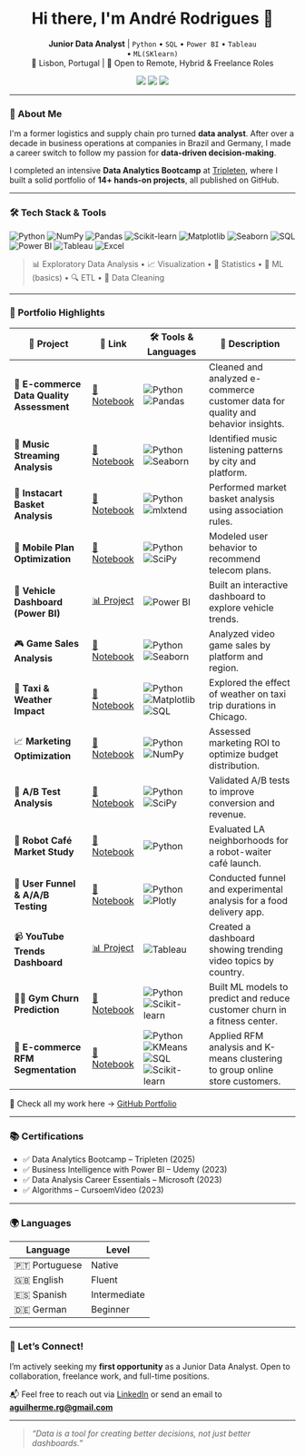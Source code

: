 <h1 align="center">Hi there, I'm André Rodrigues 👋</h1>

<p align="center">
  <b>Junior Data Analyst</b> | <code>Python</code> • <code>SQL</code> • <code>Power BI</code> • <code>Tableau</code><br> • <code>ML(SKlearn)</code><br>
  📍 Lisbon, Portugal | 💼 Open to Remote, Hybrid & Freelance Roles
</p>

<p align="center">
  <a href="https://www.linkedin.com/in/andre-guilherme-alves-rodrigues/"><img src="https://img.shields.io/badge/LinkedIn-Profile-blue?style=flat&logo=linkedin"></a>
  <a href="mailto:aguilherme.rg@gmail.com"><img src="https://img.shields.io/badge/Email-Contact-red?style=flat&logo=gmail"></a>
  <a href="https://github.com/aguilhermerg"><img src="https://img.shields.io/badge/GitHub-Portfolio-181717?style=flat&logo=github"></a>
</p>

---

### 🎯 About Me

I'm a former logistics and supply chain pro turned **data analyst**. After over a decade in business operations at companies in Brazil and Germany, I made a career switch to follow my passion for **data-driven decision-making**.

I completed an intensive **Data Analytics Bootcamp** at [Tripleten](https://tripleten.com), where I built a solid portfolio of **14+ hands-on projects**, all published on GitHub.

---

### 🛠 Tech Stack & Tools

![Python](https://img.shields.io/badge/-Python-3776AB?style=flat-square&logo=python&logoColor=white)
![NumPy](https://img.shields.io/badge/-NumPy-4D77CF?style=flat-square&logo=numpy&logoColor=white)
![Pandas](https://img.shields.io/badge/-Pandas-150458?style=flat-square&logo=pandas)
![Scikit-learn](https://img.shields.io/badge/-Scikit--learn-F7931E?style=flat-square&logo=scikit-learn&logoColor=white)
![Matplotlib](https://img.shields.io/badge/-Matplotlib-81057C?style=flat-square&logo=matplotlib&logoColor=white)
![Seaborn](https://img.shields.io/badge/-Seaborn-4C72B0?style=flat-square)
![SQL](https://img.shields.io/badge/-SQL-4479A1?style=flat-square&logo=postgresql&logoColor=white)
![Power BI](https://img.shields.io/badge/-PowerBI-F2C811?style=flat-square&logo=powerbi&logoColor=black)
![Tableau](https://img.shields.io/badge/-Tableau-E97627?style=flat-square&logo=tableau&logoColor=white)
![Excel](https://img.shields.io/badge/-Excel-217346?style=flat-square&logo=microsoft-excel&logoColor=white)

> 📊 Exploratory Data Analysis • 📈 Visualization • 🧮 Statistics • 🤖 ML (basics) • 🔍 ETL • 🧹 Data Cleaning

---

### 📁 Portfolio Highlights

| 💼 Project | 🔗 Link | 🛠️ Tools & Languages | 📌 Description |
|-----------|---------|----------------------|----------------|
| 🧹 **E-commerce Data Quality Assessment** | [📂 Notebook](https://github.com/aguilhermerg/tripleten_projects/tree/main/project_1_%20E-commerce%20Customer%20Data%20Quality%20Assessment%20%26%20Behavior%20Analysis) | ![Python](https://img.shields.io/badge/Python-3776AB?style=flat&logo=python&logoColor=white) ![Pandas](https://img.shields.io/badge/Pandas-150458?style=flat&logo=pandas&logoColor=white) | Cleaned and analyzed e-commerce customer data for quality and behavior insights. |
| 🎵 **Music Streaming Analysis** | [📂 Notebook](https://github.com/aguilhermerg/tripleten_projects/tree/main/project_2_Music%20Streaming%20Behavior%20Analysis) | ![Python](https://img.shields.io/badge/Python-3776AB?style=flat&logo=python&logoColor=white) ![Seaborn](https://img.shields.io/badge/Seaborn-212121?style=flat&logoColor=white) | Identified music listening patterns by city and platform. |
| 🛒 **Instacart Basket Analysis** | [📂 Notebook](https://github.com/aguilhermerg/tripleten_projects/tree/main/project_3_Instacart%20Market%20Basket%20Analysis) | ![Python](https://img.shields.io/badge/Python-3776AB?style=flat&logo=python&logoColor=white) ![mlxtend](https://img.shields.io/badge/mlxtend-grey?style=flat) | Performed market basket analysis using association rules. |
| 📱 **Mobile Plan Optimization** | [📂 Notebook](https://github.com/aguilhermerg/tripleten_projects/tree/main/project_4_Megaline%20Plan%20Analysis%20Project) | ![Python](https://img.shields.io/badge/Python-3776AB?style=flat&logo=python&logoColor=white) ![SciPy](https://img.shields.io/badge/SciPy-8CAAE6?style=flat&logo=scipy&logoColor=white) | Modeled user behavior to recommend telecom plans. |
| 🚗 **Vehicle Dashboard (Power BI)** | [📊 Project](https://github.com/aguilhermerg/tripleten_projects/tree/main/project_5_Vehicle%20Data%20Visualization%20Dashboard) | ![Power BI](https://img.shields.io/badge/PowerBI-F2C811?style=flat&logo=powerbi&logoColor=black) | Built an interactive dashboard to explore vehicle trends. |
| 🎮 **Game Sales Analysis** | [📂 Notebook](https://github.com/aguilhermerg/tripleten_projects/tree/main/project_6_Video%20Game%20Sales%20Analysis) | ![Python](https://img.shields.io/badge/Python-3776AB?style=flat&logo=python&logoColor=white) ![Seaborn](https://img.shields.io/badge/Seaborn-212121?style=flat) | Analyzed video game sales by platform and region. |
| 🚕 **Taxi & Weather Impact** | [📂 Notebook](https://github.com/aguilhermerg/tripleten_projects/tree/main/project_7_Chicago%20Taxi%20Trips%20and%20Weather%20Conditions%20Analysis) | ![Python](https://img.shields.io/badge/Python-3776AB?style=flat&logo=python&logoColor=white) ![Matplotlib](https://img.shields.io/badge/Matplotlib-11557C?style=flat&logo=matplotlib&logoColor=white) ![SQL](https://img.shields.io/badge/-SQL-4479A1?style=flat-square&logo=postgresql&logoColor=white) | Explored the effect of weather on taxi trip durations in Chicago. |
| 📈 **Marketing Optimization** | [📂 Notebook](https://github.com/aguilhermerg/tripleten_projects/tree/main/project_8_Marketing%20Expense%20Optimization%20Analysis%20for%20Y.Afisha) | ![Python](https://img.shields.io/badge/Python-3776AB?style=flat&logo=python&logoColor=white) ![NumPy](https://img.shields.io/badge/NumPy-013243?style=flat&logo=numpy&logoColor=white) | Assessed marketing ROI to optimize budget distribution. |
| 🧪 **A/B Test Analysis** | [📂 Notebook](https://github.com/aguilhermerg/tripleten_projects/tree/main/project_9_A%3AB%20Testing%20and%20Hypothesis%20Prioritization%20for%20E-commerce%20Revenue%20Optimization) | ![Python](https://img.shields.io/badge/Python-3776AB?style=flat&logo=python&logoColor=white) ![SciPy](https://img.shields.io/badge/SciPy-8CAAE6?style=flat&logo=scipy&logoColor=white) | Validated A/B tests to improve conversion and revenue. |
| 🤖 **Robot Café Market Study** | [📂 Notebook](https://github.com/aguilhermerg/tripleten_projects/tree/main/project_10_Market%20Analysis%20of%20Los%20Angeles%20Restaurants%20for%20a%20Robot-Waiter%20Cafe%20Venture) | ![Python](https://img.shields.io/badge/Python-3776AB?style=flat&logo=python&logoColor=white) | Evaluated LA neighborhoods for a robot-waiter café launch. |
| 🍔 **User Funnel & A/A/B Testing** | [📂 Notebook](https://github.com/aguilhermerg/tripleten_projects/tree/main/project_11_User%20Behavior%20Analysis%20in%20a%20Food%20Delivery%20App%2C%20Funnel%20and%20A%3AA%3AB%20Testing) | ![Python](https://img.shields.io/badge/Python-3776AB?style=flat&logo=python&logoColor=white) ![Plotly](https://img.shields.io/badge/Plotly-3F4F75?style=flat&logo=plotly&logoColor=white) | Conducted funnel and experimental analysis for a food delivery app. |
| 📹 **YouTube Trends Dashboard** | [📊 Project](https://github.com/aguilhermerg/tripleten_projects/tree/main/project_12_dashboard%20YouTube%20Video%20Trends%20Analysis%20Popular%20Categories%20by%20Region) | ![Tableau](https://img.shields.io/badge/Tableau-E97627?style=flat&logo=tableau&logoColor=white) | Created a dashboard showing trending video topics by country. |
| 🏋️‍♂️ **Gym Churn Prediction** | [📂 Notebook](https://github.com/aguilhermerg/tripleten_projects/tree/main/project_13_Gym%20Customer%20Churn%20Prediction%20and%20Retention%20Strategy%20Analysis) | ![Python](https://img.shields.io/badge/Python-3776AB?style=flat&logo=python&logoColor=white) ![Scikit-learn](https://img.shields.io/badge/Scikit--learn-F7931E?style=flat&logo=scikit-learn&logoColor=white) | Built ML models to predict and reduce customer churn in a fitness center. |
| 🧠 **E-commerce RFM Segmentation** | [📂 Notebook](https://github.com/aguilhermerg/tripleten_projects/tree/main/project_14_final) | ![Python](https://img.shields.io/badge/Python-3776AB?style=flat&logo=python&logoColor=white) ![KMeans](https://img.shields.io/badge/KMeans-Clustering-blue?style=flat) ![SQL](https://img.shields.io/badge/-SQL-4479A1?style=flat-square&logo=postgresql&logoColor=white) ![Scikit-learn](https://img.shields.io/badge/-Scikit--learn-F7931E?style=flat-square&logo=scikit-learn&logoColor=white) | Applied RFM analysis and K-means clustering to group online store customers. |


🔗 Check all my work here → [GitHub Portfolio](https://github.com/aguilhermerg?tab=repositories)

---

### 📚 Certifications

- ✅ Data Analytics Bootcamp – Tripleten (2025)  
- ✅ Business Intelligence with Power BI – Udemy (2023)  
- ✅ Data Analysis Career Essentials – Microsoft (2023)  
- ✅ Algorithms – CursoemVideo (2023)  

---

### 🌍 Languages

| Language    | Level         |
|-------------|---------------|
| 🇵🇹 Portuguese | Native        |
| 🇬🇧 English    | Fluent        |
| 🇪🇸 Spanish    | Intermediate  |
| 🇩🇪 German     | Beginner      |

---

### 🤝 Let’s Connect!

I’m actively seeking my **first opportunity** as a Junior Data Analyst. Open to collaboration, freelance work, and full-time positions.

📬 Feel free to reach out via [LinkedIn](https://www.linkedin.com/in/andre-guilherme-alves-rodrigues/) or send an email to **aguilherme.rg@gmail.com**

---

> *“Data is a tool for creating better decisions, not just better dashboards.”*
<!---
aguilhermerg/aguilhermerg is a ✨ special ✨ repository because its `README.md` (this file) appears on your GitHub profile.
You can click the Preview link to take a look at your changes.
--->
